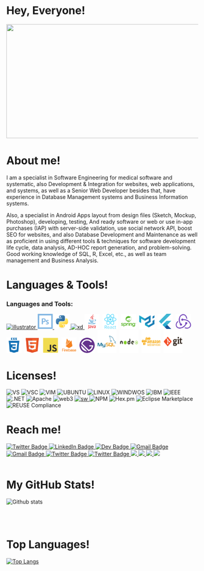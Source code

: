 
<h1>Hey, Everyone!</h1>

<p1>

<div id="header" align="center">
 
 
<div align="center">
  <img src="https://media.giphy.com/media/dWesBcTLavkZuG35MI/giphy.gif" width="600" height="300"/>
</div>
  </div>
 
  <h1>About me!</h1>
  <p1>
 


I am a specialist in Software Engineering for medical software and systematic, also Development & Integration for websites, web applications, and systems, as well as a Senior Web Developer besides that, have experience in Database Management systems and Business Information systems.

Also, a specialist in Android Apps layout from design files (Sketch, Mockup, Photoshop), developing, testing, And ready software or web or use in-app purchases (IAP) with server-side validation, use social network API, boost SEO for websites, and also Database Development and Maintenance as well as proficient in using different tools & techniques for software development life cycle, data analysis, AD-HOC report generation, and problem-solving. Good working knowledge of SQL, R, Excel, etc., as well as team management and Business Analysis.
 
<h1>Languages & Tools!</h1>
   <h3 align="left">Languages and Tools:</h3>
  </p>

  <div>
   <a href="https://www.adobe.com/in/products/illustrator.html" target="_blank" rel="noreferrer"> <img src="https://www.vectorlogo.zone/logos/adobe_illustrator/adobe_illustrator-icon.svg" alt="illustrator" width="40" height="40"/> 
   </a>  </a>  </a> <a href="https://www.photoshop.com/en" target="_blank" rel="noreferrer"> <img src="https://raw.githubusercontent.com/devicons/devicon/master/icons/photoshop/photoshop-line.svg" alt="photoshop" width="40" height="40"/> </a> <a href="https://www.python.org" target="_blank" rel="noreferrer"> <img src="https://raw.githubusercontent.com/devicons/devicon/master/icons/python/python-original.svg" alt="python" width="40" height="40"/> </a>  <a href="https://www.adobe.com/products/xd.html" target="_blank" rel="noreferrer"> <img src="https://cdn.worldvectorlogo.com/logos/adobe-xd.svg" alt="xd" width="40" height="40"/> </a>
  <img src="https://github.com/devicons/devicon/blob/master/icons/java/java-original-wordmark.svg" title="Java" alt="Java" width="40" height="40"/>&nbsp;
  <img src="https://github.com/devicons/devicon/blob/master/icons/react/react-original-wordmark.svg" title="React" alt="React" width="40" height="40"/>&nbsp;
  <img src="https://github.com/devicons/devicon/blob/master/icons/spring/spring-original-wordmark.svg" title="Spring" alt="Spring" width="40" height="40"/>&nbsp;
  <img src="https://github.com/devicons/devicon/blob/master/icons/materialui/materialui-original.svg" title="Material UI" alt="Material UI" width="40" height="40"/>&nbsp;
  <img src="https://github.com/devicons/devicon/blob/master/icons/flutter/flutter-original.svg" title="Flutter" alt="Flutter" width="40" height="40"/>&nbsp;
  <img src="https://github.com/devicons/devicon/blob/master/icons/redux/redux-original.svg" title="Redux" alt="Redux " width="40" height="40"/>&nbsp;
  <img src="https://github.com/devicons/devicon/blob/master/icons/css3/css3-plain-wordmark.svg"  title="CSS3" alt="CSS" width="40" height="40"/>&nbsp;
  <img src="https://github.com/devicons/devicon/blob/master/icons/html5/html5-original.svg" title="HTML5" alt="HTML" width="40" height="40"/>&nbsp;
  <img src="https://github.com/devicons/devicon/blob/master/icons/javascript/javascript-original.svg" title="JavaScript" alt="JavaScript" width="40" height="40"/>&nbsp;
  <img src="https://github.com/devicons/devicon/blob/master/icons/firebase/firebase-plain-wordmark.svg" title="Firebase" alt="Firebase" width="40" height="40"/>&nbsp;
  <img src="https://github.com/devicons/devicon/blob/master/icons/gatsby/gatsby-original.svg" title="Gatsby"  alt="Gatsby" width="40" height="40"/>&nbsp;
  <img src="https://github.com/devicons/devicon/blob/master/icons/mysql/mysql-original-wordmark.svg" title="MySQL"  alt="MySQL" width="50" height="60"/>&nbsp;
  <img src="https://github.com/devicons/devicon/blob/master/icons/nodejs/nodejs-original-wordmark.svg" title="NodeJS" alt="NodeJS" width="50" height="60"/>&nbsp;
  <img src="https://github.com/devicons/devicon/blob/master/icons/amazonwebservices/amazonwebservices-plain-wordmark.svg" title="AWS" alt="AWS" width="50" height="60"/>&nbsp;
  <img src="https://github.com/devicons/devicon/blob/master/icons/git/git-original-wordmark.svg" title="Git" **alt="Git" width="50" height="60"/>
</div>

  <h1>Licenses!</h1>
 <div>
 <img alt="VS" src="https://camo.githubusercontent.com/fd60f44029161b7287b32f4986ef98f1caa6705355d8df6d14db7de0b50a89ba/68747470733a2f2f696d672e736869656c64732e696f2f7374617469632f76313f7374796c653d666f722d7468652d6261646765266d6573736167653d56697375616c2b53747564696f26636f6c6f723d354332443931266c6f676f3d56697375616c2b53747564696f266c6f676f436f6c6f723d464646464646266c6162656c3d?style=plastic">
<img alt="VSC" src="https://camo.githubusercontent.com/333efdf3d52583cf7c536e5364439a833bb89c25afffbb42550c2bf0ce260827/68747470733a2f2f696d672e736869656c64732e696f2f7374617469632f76313f7374796c653d666f722d7468652d6261646765266d6573736167653d56697375616c2b53747564696f2b436f646526636f6c6f723d303037414343266c6f676f3d56697375616c2b53747564696f2b436f6465266c6f676f436f6c6f723d464646464646266c6162656c3d">
<img alt="VIM" src="https://camo.githubusercontent.com/72753bb7856746c718bbe096723d886f71f2078fbe3e86eaa70d9733a0a4204e/68747470733a2f2f696d672e736869656c64732e696f2f7374617469632f76313f7374796c653d666f722d7468652d6261646765266d6573736167653d56696d26636f6c6f723d303139373333266c6f676f3d56696d266c6f676f436f6c6f723d464646464646266c6162656c3d">
<img alt="UBUNTU" src="https://camo.githubusercontent.com/1814dfdb62c9a3366a9946083ac0f3ed32aad98e665b287769332252d945f2f1/68747470733a2f2f696d672e736869656c64732e696f2f7374617469632f76313f7374796c653d666f722d7468652d6261646765266d6573736167653d5562756e747526636f6c6f723d453935343230266c6f676f3d5562756e7475266c6f676f436f6c6f723d464646464646266c6162656c3d">
<img alt="LINUX" src="https://camo.githubusercontent.com/137ec190ec7cf120cd4184f04474d452f6d475575dfc7fdf79fc1ed51022857c/68747470733a2f2f696d672e736869656c64732e696f2f7374617469632f76313f7374796c653d666f722d7468652d6261646765266d6573736167653d4c696e757826636f6c6f723d323232323232266c6f676f3d4c696e7578266c6f676f436f6c6f723d464343363234266c6162656c3d">
<img alt="WINDWOS" src="https://camo.githubusercontent.com/822807a1e77754e8f7eda38b7ca7af442d261b38e332d4ce5b3154526221c379/68747470733a2f2f696d672e736869656c64732e696f2f7374617469632f76313f7374796c653d666f722d7468652d6261646765266d6573736167653d57696e646f777326636f6c6f723d303037384436266c6f676f3d57696e646f7773266c6f676f436f6c6f723d464646464646266c6162656c3d">
<img alt="IBM" src="https://camo.githubusercontent.com/78c52198e5a4e177db0d305f78419dbdad83cec004e761333cf32c8dee4113b0/68747470733a2f2f696d672e736869656c64732e696f2f7374617469632f76313f7374796c653d666f722d7468652d6261646765266d6573736167653d49424d26636f6c6f723d303532464144266c6f676f3d49424d266c6f676f436f6c6f723d464646464646266c6162656c3d">
<img alt="IEEE" src="https://camo.githubusercontent.com/9505a1887908dd93299cbeedd06bb8bf706b2e5fc69e682bee1375b235ba4009/68747470733a2f2f696d672e736869656c64732e696f2f7374617469632f76313f7374796c653d666f722d7468652d6261646765266d6573736167653d4945454526636f6c6f723d303036323942266c6f676f3d49454545266c6f676f436f6c6f723d464646464646266c6162656c3d">
<img alt=".NET" src="https://camo.githubusercontent.com/ff765790707ecba41b57071db549f75fbf0eeffa5ac6996ff077083863b8bea4/68747470733a2f2f696d672e736869656c64732e696f2f7374617469632f76313f7374796c653d666f722d7468652d6261646765266d6573736167653d2e4e455426636f6c6f723d353132424434266c6f676f3d2e4e4554266c6f676f436f6c6f723d464646464646266c6162656c3d">
<img alt="Apache" src="https://camo.githubusercontent.com/da40416d43937d38524a9299f8c959f5f5b311bd66abc35df5599e0c0c1e4cbb/68747470733a2f2f696d672e736869656c64732e696f2f7374617469632f76313f7374796c653d666f722d7468652d6261646765266d6573736167653d4170616368652b4e65744265616e732b49444526636f6c6f723d314236414336266c6f676f3d4170616368652b4e65744265616e732b494445266c6f676f436f6c6f723d464646464646266c6162656c3d?style=plastic">

 <img alt="web3" src="https://camo.githubusercontent.com/1ec56b8dc16d0ba478b41e36070c8f76e7fc5910eb9fbd73fe49ca69453040c1/68747470733a2f2f696d672e736869656c64732e696f2f7374617469632f76313f7374796c653d666f722d7468652d6261646765266d6573736167653d53656d616e7469632b57656226636f6c6f723d303035413943266c6f676f3d53656d616e7469632b576562266c6f676f436f6c6f723d464646464646266c6162656c3d?style=plastic">
 
<a href="https://www.w3.org/">
 <img alt="sw" src="https://camo.githubusercontent.com/1ec56b8dc16d0ba478b41e36070c8f76e7fc5910eb9fbd73fe49ca69453040c1/68747470733a2f2f696d672e736869656c64732e696f2f7374617469632f76313f7374796c653d666f722d7468652d6261646765266d6573736167653d53656d616e7469632b57656226636f6c6f723d303035413943266c6f676f3d53656d616e7469632b576562266c6f676f436f6c6f723d464646464646266c6162656c3d?style=plastic">
 </a>
 
 <img alt="NPM" src="https://img.shields.io/npm/l/express?style=plastic">
  <img alt="Hex.pm" src="https://img.shields.io/hexpm/l/plug?style=plastic">
  <img alt="Eclipse Marketplace" src="https://img.shields.io/eclipse-marketplace/l/notepad4e?style=plastic">
 <img alt="REUSE Compliance" src="https://img.shields.io/reuse/compliance/github.com/fsfe/reuse-tool?style=plastic">
 </div>
 
 
 
 <h1>Reach me!</h1>
  <div id="badges">
   <a href="https://twitter.com/RamiSJ12">
    <img src="https://img.shields.io/badge/Twitter-blue?style=for-the-badge&logo=twitter&logoColor=white" alt="Twitter Badge"/>
    
  </a>
  

  <a href="https://www.linkedin.com/in/ramisalim/L">
    <img src="https://img.shields.io/badge/LinkedIn-blue?style=for-the-badge&logo=linkedin&logoColor=white" alt="LinkedIn Badge"/>
  </a>
  <a href="https://dev.to/ramisj12">
    <img src="https://img.shields.io/badge/dev.to-0A0A0A?style=for-the-badge&logo=dev.to&logoColor=white" alt="Dev Badge"/>
  </a>
   
   <a href="https://gmai.com">
    <img src="https://img.shields.io/badge/Gmail-D14836?style=for-the-badge&logo=gmail&logoColor=white" alt="Gmail Badge"/>
   </a>
   
   <a href="https://www.ramisj.dev">
    <img src="https://camo.githubusercontent.com/31f2bcaa36c4caad8ee0a0e0f10933f5b8da627a67dd1cb7c7aeb6a2086d0bec/68747470733a2f2f696d672e736869656c64732e696f2f7374617469632f76313f7374796c653d666f722d7468652d6261646765266d6573736167653d41626f75742e6d6526636f6c6f723d303041393846266c6f676f3d41626f75742e6d65266c6f676f436f6c6f723d464646464646266c6162656c3d?style=for-the-badge&logo=gmail&logoColor=white" alt="Gmail Badge"/>
   </a>
   
   <a href="https://medium.com/@ramisj612">
    <img src="https://camo.githubusercontent.com/56d9a0521f29095fe46207f9d77cfc132a3e4912a9c79431c35d2506f86f4e37/68747470733a2f2f696d672e736869656c64732e696f2f7374617469632f76313f7374796c653d666f722d7468652d6261646765266d6573736167653d4d656469756d26636f6c6f723d303030303030266c6f676f3d4d656469756d266c6f676f436f6c6f723d464646464646266c6162656c3d?style=for-the-badge&logo=twitter&logoColor=white" alt="Twitter Badge"/>
    
  </a>
   
   <a href="https://www.patreon.com/RamiSJ">
    <img src="https://camo.githubusercontent.com/a5b80fe15870cf4824352fcf310a172765032dc45d61e7486384357b06841219/68747470733a2f2f696d672e736869656c64732e696f2f7374617469632f76313f7374796c653d666f722d7468652d6261646765266d6573736167653d50617472656f6e26636f6c6f723d464634323444266c6f676f3d50617472656f6e266c6f676f436f6c6f723d464646464646266c6162656c3d?style=for-the-badge&logo=twitter&logoColor=white" alt="Twitter Badge"/>
    
  </a>
   
   <a href="https://www.hackerrank.com/ramivtb06">
    <img src="https://camo.githubusercontent.com/a922290ca0cc49837627be7d83dee7cbafb2328b5f38efdc62f9ba3858a1eede/68747470733a2f2f696d672e736869656c64732e696f2f7374617469632f76313f7374796c653d666f722d7468652d6261646765266d6573736167653d4861636b657252616e6b26636f6c6f723d323232323232266c6f676f3d4861636b657252616e6b266c6f676f436f6c6f723d303045413634266c6162656c3d"/>
   </a>
 
<a href="https://www.upwork.com/freelancers/~015be7b42911cc8278">
    <img src="https://camo.githubusercontent.com/77dc2a02a8445d3f9dce0ca10f5df9b34a012e17e2463199caeeb5e0083f6e45/68747470733a2f2f696d672e736869656c64732e696f2f7374617469632f76313f7374796c653d666f722d7468652d6261646765266d6573736167653d5570776f726b26636f6c6f723d323232323232266c6f676f3d5570776f726b266c6f676f436f6c6f723d364644413434266c6162656c3d"/>
   </a>
   
   <a href="https://wordpress.com/">
    <img src="https://camo.githubusercontent.com/2943f0d0ea94547e106bc8d4f6208186d826c30ce4526b1d617b3ba5482ec38f/68747470733a2f2f696d672e736869656c64732e696f2f7374617469632f76313f7374796c653d666f722d7468652d6261646765266d6573736167653d576f7264507265737326636f6c6f723d323137353942266c6f676f3d576f72645072657373266c6f676f436f6c6f723d464646464646266c6162656c3d"/>
   </a>
   <a href="https://www.udemy.com">
    <img src="https://camo.githubusercontent.com/57dff70b30c9efa40f49263e612184eb2b5e17c838382d6bdf7a68a651a59c72/68747470733a2f2f696d672e736869656c64732e696f2f7374617469632f76313f7374796c653d666f722d7468652d6261646765266d6573736167653d5564656d7926636f6c6f723d413433354630266c6f676f3d5564656d79266c6f676f436f6c6f723d464646464646266c6162656c3d"/>
   </a>
   
</div>
 
  <div>
  <br>
  <h1>My GitHub Stats!</h1>
  <p1>

   ![Github stats](https://github-readme-stats.vercel.app/api?username=ramisj12&theme=highcontrast)
</div>
 </p1>
 </br>

 <div>
  <br>
  <h1>Top Languages!</h1>
  <p1>

  [![Top Langs](https://github-readme-stats.vercel.app/api/top-langs/?username=ramisj12&layout=compact&theme=vision-friendly-dark)](https://github.com/ramisj122/github-readme-stats)
   
</div>
 </p1>
 </br>

<!---
RamiSJ12/RamiSJ12 is a ✨ special ✨ repository because its `README.md` (this file) appears on your GitHub profile.
You can click the Preview link to take a look at your changes.
--->



